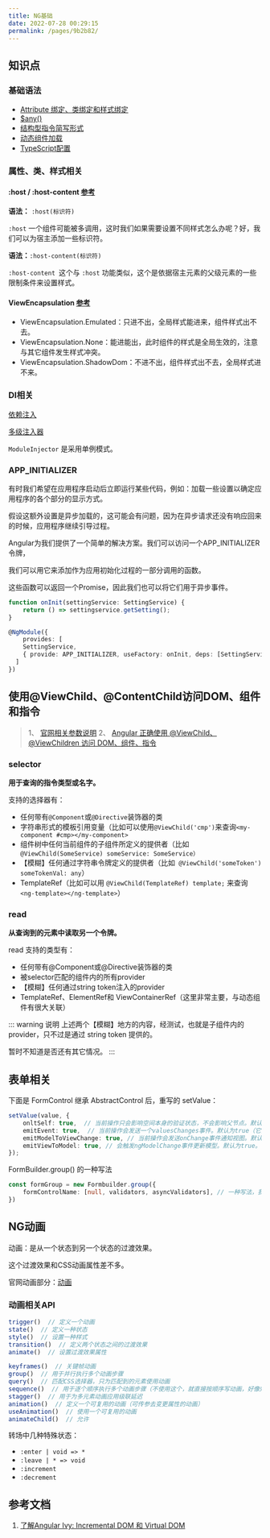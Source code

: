 ```yaml
---
title: NG基础
date: 2022-07-28 00:29:15
permalink: /pages/9b2b82/
---
```



## 知识点
### 基础语法
- [Attribute 绑定、类绑定和样式绑定](https://angular.cn/guide/attribute-binding)
- [$any()](https://angular.cn/guide/template-typecheck#disabling-type-checking-using-any)
- [结构型指令简写形式](https://angular.cn/guide/structural-directives#structural-directive-shorthand)
- [动态组件加载](https://angular.cn/guide/dynamic-component-loader#dynamic-component-loader)
- [TypeScript配置](https://angular.cn/guide/typescript-configuration)

### 属性、类、样式相关
#### :host / :host-content [参考](https://angular.cn/guide/component-styles#host)
**语法：** `:host(标识符)`

`:host` 一个组件可能被多调用，这时我们如果需要设置不同样式怎么办呢？好，我们可以为宿主添加一些标识符。

**语法：**`:host-content(标识符)`

`:host-content `这个与 `:host` 功能类似，这个是依据宿主元素的父级元素的一些限制条件来设置样式。

#### ViewEncapsulation [参考](https://angular.cn/api/core/Component#encapsulation)
- ViewEncapsulation.Emulated：只进不出，全局样式能进来，组件样式出不去。 
- ViewEncapsulation.None：能进能出，此时组件的样式是全局生效的，注意与其它组件发生样式冲突。 
- ViewEncapsulation.ShadowDom：不进不出，组件样式出不去，全局样式进不来。

### DI相关
[依赖注入](https://angular.cn/guide/dependency-injection-navtree)

[多级注入器](https://angular.cn/guide/hierarchical-dependency-injection)

`ModuleInjector` 是采用单例模式。

### APP_INITIALIZER
有时我们希望在应用程序启动后立即运行某些代码，例如：加载一些设置以确定应用程序的各个部分的显示方式。

假设这额外设置是异步加载的，这可能会有问题，因为在异步请求还没有响应回来的时候，应用程序继续引导过程。

Angular为我们提供了一个简单的解决方案。我们可以访问一个APP_INITIALIZER令牌，

我们可以用它来添加作为应用初始化过程的一部分调用的函数。

这些函数可以返回一个Promise，因此我们也可以将它们用于异步事件。

```typescript
function onInit(settingService: SettingService) {
	return () => settingservice.getSetting();
}

@NgModule({
	provides: [
  	SettingService,
    { provide: APP_INITIALIZER, useFactory: onInit, deps: [SettingService], multi: true }
  ]
})
```


## 使用@ViewChild、@ContentChild访问DOM、组件和指令
> 1、 [官网相关参数说明](https://angular.cn/api/core/ViewChild#description)
> 2、 [Angular 正确使用 @ViewChild、@ViewChildren 访问 DOM、组件、指令](https://www.jianshu.com/p/ac5366abfa74)

### selector
**用于查询的指令类型或名字。**

支持的选择器有：
- 任何带有`@Component`或`@Directive`装饰器的类 
- 字符串形式的模板引用变量（比如可以使用`@ViewChild('cmp')`来查询`<my-component #cmp></my-component>`
- 组件树中任何当前组件的子组件所定义的提供者（比如 `@ViewChild(SomeService) someService: SomeService）` 
- 【模糊】任何通过字符串令牌定义的提供者（比如` @ViewChild('someToken') someTokenVal: any`） 
- TemplateRef（比如可以用 `@ViewChild(TemplateRef) template;` 来查询 `<ng-template></ng-template>`）

### read
**从查询到的元素中读取另一个令牌。**

read 支持的类型有：
- 任何带有@Component或@Directive装饰器的类 
- 被selector匹配的组件内的所有provider 
- 【模糊】任何通过string token注入的provider 
- TemplateRef、ElementRef和 ViewContainerRef（这里非常主要，与动态组件有很大关联）


::: warning 说明
上述两个【模糊】地方的内容，经测试，也就是子组件内的provider，只不过是通过 string token 提供的。

暂时不知道是否还有其它情况。
:::


## 表单相关
下面是 FormControl 继承 AbstractControl 后，重写的 setValue：
```typescript
setValue(value, {
    onltSelf: true,  // 当前操作只会影响空间本身的验证状态，不会影响父节点。默认为false
    emitEvent: true,  // 当前操作会发送一个valuesChanges事件。默认为true（它受updateValueAndValidity影响）。
    emitModelToViewChange: true, // 当前操作会发送onChange事件通知视图。默认为true。
    emitViewToModel: true, // 会触发ngModelChange事件更新模型。默认为true。
});
```

FormBuilder.group() 的一种写法
```typescript
const formGroup = new Formbuilder.group({
    formControlName: [null, validators, asyncValidators], // 一种写法，我在官网没找到
})
```


## NG动画
动画：是从一个状态到另一个状态的过渡效果。

这个过渡效果和CSS动画属性差不多。

官网动画部分：[动画](https://angular.cn/guide/animations)


### 动画相关API
```typescript
trigger()  // 定义一个动画
state()  // 定义一种状态
style()  // 设置一种样式
transition()  // 定义两个状态之间的过渡效果
animate()  // 设置过渡效果属性

keyframes()  // 关键帧动画
group()  // 用于并行执行多个动画步骤
query()  // 匹配CSS选择器，只为匹配到的元素使用动画
sequence()  // 用于逐个顺序执行多个动画步骤（不使用这个，就直接按顺序写动画，好像效果一样）
stagger()  // 用于为多元素动画应用级联延迟
animation()  // 定义一个可复用的动画（可传参去变更属性的动画）
useAnimation()  // 使用一个可复用的动画
animateChild()  // 允许
```

转场中几种特殊状态：
- `:enter | void => *`
- `:leave | * => void`
- `:increment`
- `:decrement`


## 参考文档
1. [了解Angular Ivy: Incremental DOM 和 Virtual DOM](https://blog.csdn.net/rockan007/article/details/90716237)
